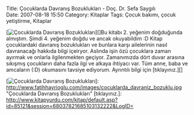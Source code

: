 Title: Çocuklarda Davranış Bozuklukları - Doç. Dr. Sefa Saygılı  
Date: 2007-08-18 15:50
Category: Kitaplar
Tags: Çocuk bakımı, çocuk yetiştirme, Kitaplar

[![Çocuklarda Davranış Bozuklukları][]][]Bu kitabı 2. yeğenim doğduğunda
almıştım. Şimdi 4. yeğenim doğdu ve ancak okuyabildim :D Kitap
çocuklardaki davranış bozuklukları ve bunlara karşı ailelerinin nasıl
davranacağı hakkıda bilgi içeiryor. Aslında işin özü çocuklara zaman
ayırmak ve onlarla ilgilenmekten geçiyor. Zamanımızda dört duvar arasına
sıkışmış çocukların daha fazla ilgi ve alkaya ihtiyacı var. Tüm anne,
baba ve amcaların (:D) okumasını tavsiye ediyorum. Ayrıntılı bilgi için
[tıklayınız.][]

  [Çocuklarda Davranış Bozuklukları]: http://www.fatihhayrioglu.com/images/cocuklarda_davraniz_bozuklu.kucukresim.jpg
  [![Çocuklarda Davranış Bozuklukları][]]: http://www.fatihhayrioglu.com/images/cocuklarda_davraniz_bozuklu.jpg
    "Çocuklarda Davranış Bozuklukları"
  [tıklayınız.]: http://www.kitapyurdu.com/kitap/default.asp?id=85121&session=68037821685103132222&LogID=
